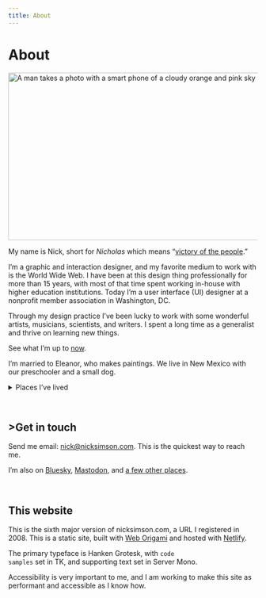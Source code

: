 ```yaml
---
title: About
---
```


# About

<img src="/img/static/farmington.jpg" alt="A man takes a photo with a smart phone of a cloudy orange and pink sky at sundown" width="600" height="338" />

My name is Nick, short for *Nicholas* which means “[victory of the people](https://www.behindthename.com/name/nicholas).”

I’m a graphic and interaction designer, and my favorite medium to work with is the World Wide Web. I have been at this design thing professionally for more than 15 years, with most of that time spent working in-house with higher education institutions. Today I’m a user interface (UI) designer at a nonprofit member association in Washington, DC.

Through my design practice I’ve been lucky to work with some wonderful artists, musicians, scientists, and writers. I spent a long time as a generalist and thrive on learning new things.

See what I’m up to [now](/now.html).

I’m married to Eleanor, who makes paintings. We live in New Mexico with our preschooler and a small dog.

<details>
  <summary>Places I’ve lived</summary>
  <ul>
    <li>Central New York (1987-2003)</li>
    <li>Arizona (2004-2009)</li>
    <li>Tennessee (2010-2022)</li>
    <li>New Mexico (2023-???)</li>
  </ul>
</details>

&nbsp;

<h2 id="contact">>Get in touch</h2>

Send me email: <a href="mailto:nick@nicksimson.com">nick@nicksimson.com</a>. This is the quickest way to reach me.

I’m also on [Bluesky](https://bsky.app/profile/nicksimson.com), [Mastodon](https://social.lol/@nsmsn), and [a few other places](/links.html).

&nbsp;

## This website

This is the sixth major version of nicksimson.com, a URL I registered in 2008. This is a static site, built with [Web Origami](https://weborigami.org/) and hosted with [Netlify](https://netlify.com).

The primary typeface is Hanken Grotesk, with <code>code samples</code> set in TK, and supporting text set in Server Mono.

Accessibility is very important to me, and I am working to make this site as performant and accessible as I know how.
